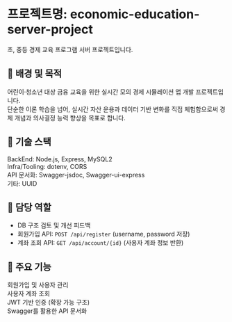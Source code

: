 # 프로젝트명: economic-education-server-project
초, 중등 경제 교육 프로그램 서버 프로젝트입니다.  

## 🌉 배경 및 목적
어린이·청소년 대상 금융 교육을 위한 실시간 모의 경제 시뮬레이션 앱 개발 프로젝트입니다.  
단순한 이론 학습을 넘어, 실시간 자산 운용과 데이터 기반 변화를 직접 체험함으로써 경제 개념과 의사결정 능력 향상을 목표로 합니다.  

## 🔧 기술 스택
BackEnd: Node.js, Express, MySQL2  
Infra/Tooling: dotenv, CORS  
API 문서화: Swagger-jsdoc, Swagger-ui-express  
기타: UUID

## 📖 담당 역할
- DB 구조 검토 및 개선 피드백  
- 회원가입 API: `POST /api/register` (username, password 저장)  
- 계좌 조회 API: `GET /api/account/{id}` (사용자 계좌 정보 반환)  

## 🧩 주요 기능
회원가입 및 사용자 관리  
사용자 계좌 조회  
JWT 기반 인증 (확장 가능 구조)  
Swagger를 활용한 API 문서화  
